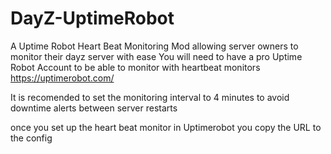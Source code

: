 # DayZ-UptimeRobot
 A Uptime Robot Heart Beat Monitoring Mod allowing server owners to monitor their dayz server with ease
You will need to have a pro Uptime Robot Account to be able to monitor with heartbeat monitors https://uptimerobot.com/

It is recomended to set the monitoring interval to 4 minutes to avoid downtime alerts between server restarts

once you set up the heart beat monitor in Uptimerobot you copy the URL to the config
